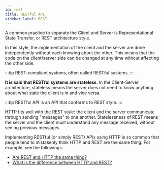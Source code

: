 ```yaml
---
id: rest
title: RESTful API
sidebar_label: REST
---
```


A common practice to separate the Client and Server is Representational State Transfer, or REST architecture style.

In this style, the implementation of the client and the server are done independently without each knowing about the other. This means that the code on the client/server side can be changed at any time without affecting the other side.

:::tip
REST-compliant systems, often called RESTful systems.
:::

**It is said that RESTful systems are stateless.** In the Client-Server architecture, stateless means the server does not need to know anything about what state the client is in and vice versa.

:::tip
RESTful API is an API that conforms to REST style.
:::

HTTP fits well with the REST style: the client and the server communicate through sending "messages" to one another. Statelessness of REST means the server and the client must understand any message received, without seeing previous messages.

Implementing RESTful (or simply REST) APIs using HTTP is so common that people tend to mistakenly think HTTP and REST are the same thing. For example, see the followings:

* [Are REST and HTTP the same thing?](https://restcookbook.com/Miscellaneous/rest-and-http/)
* [What is the difference between HTTP and REST?](https://stackoverflow.com/questions/2190836/what-is-the-difference-between-http-and-rest)